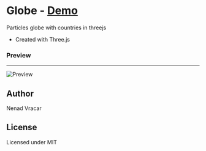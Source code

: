 # Globe - [Demo](https://nenadv91.github.io/Threejs-globe/)
Particles globe with countries in threejs

- Created with Three.js

### Preview
---
![Preview](https://raw.githubusercontent.com/nenadV91/Threejs-globe/master/previews/preview.png?raw=true "Home preview 1")

## Author
Nenad Vracar

## License
Licensed under MIT

